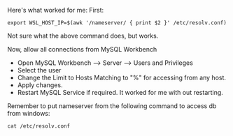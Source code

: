 Here's what worked for me:
First:
```
export WSL_HOST_IP=$(awk '/nameserver/ { print $2 }' /etc/resolv.conf)
```
Not sure what the above command does, but works.

Now, allow all connections from MySQL Workbench
- Open MySQL Workbench --> Server --> Users and Privileges
- Select the user
- Change the Limit to Hosts Matching to "%" for accessing from any host.
- Apply changes.
- Restart MySQL Service if required. It worked for me with out restarting.

Remember to put nameserver from the following command to access db from windows:
```
cat /etc/resolv.conf
```